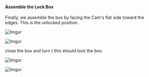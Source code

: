 #### Assemble the Lock Box

Finally, we assemble the box by facing the Cam's flat side toward the edges. 
This is the unlocked position.

![Imgur](https://i.imgur.com/uNUFZyC.jpg)

![Imgur](https://i.imgur.com/oihJy6O.jpg)

close the box and turn ( this should lock the box.

![Imgur](https://i.imgur.com/HoAK0Be.jpg)

![Imgur](https://i.imgur.com/nIfYDfh.jpg)


